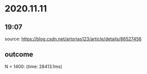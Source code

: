# 2020.11.11
## 19:07
source:
https://blog.csdn.net/artorias123/article/details/86527456

## outcome
N = 1400:
(time: 28413.1ms)